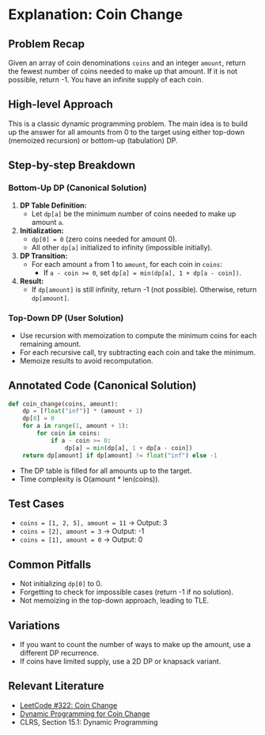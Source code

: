 # Explanation: Coin Change

## Problem Recap
Given an array of coin denominations `coins` and an integer `amount`, return the fewest number of coins needed to make up that amount. If it is not possible, return -1. You have an infinite supply of each coin.

## High-level Approach
This is a classic dynamic programming problem. The main idea is to build up the answer for all amounts from 0 to the target using either top-down (memoized recursion) or bottom-up (tabulation) DP.

## Step-by-step Breakdown
### Bottom-Up DP (Canonical Solution)
1. **DP Table Definition:**
   - Let `dp[a]` be the minimum number of coins needed to make up amount `a`.
2. **Initialization:**
   - `dp[0] = 0` (zero coins needed for amount 0).
   - All other `dp[a]` initialized to infinity (impossible initially).
3. **DP Transition:**
   - For each amount `a` from 1 to `amount`, for each coin in `coins`:
     - If `a - coin >= 0`, set `dp[a] = min(dp[a], 1 + dp[a - coin])`.
4. **Result:**
   - If `dp[amount]` is still infinity, return -1 (not possible). Otherwise, return `dp[amount]`.

### Top-Down DP (User Solution)
- Use recursion with memoization to compute the minimum coins for each remaining amount.
- For each recursive call, try subtracting each coin and take the minimum.
- Memoize results to avoid recomputation.

## Annotated Code (Canonical Solution)
```python
def coin_change(coins, amount):
    dp = [float("inf")] * (amount + 1)
    dp[0] = 0
    for a in range(1, amount + 1):
        for coin in coins:
            if a - coin >= 0:
                dp[a] = min(dp[a], 1 + dp[a - coin])
    return dp[amount] if dp[amount] != float("inf") else -1
```
- The DP table is filled for all amounts up to the target.
- Time complexity is O(amount * len(coins)).

## Test Cases
- `coins = [1, 2, 5], amount = 11` → Output: 3
- `coins = [2], amount = 3` → Output: -1
- `coins = [1], amount = 0` → Output: 0

## Common Pitfalls
- Not initializing `dp[0]` to 0.
- Forgetting to check for impossible cases (return -1 if no solution).
- Not memoizing in the top-down approach, leading to TLE.

## Variations
- If you want to count the number of ways to make up the amount, use a different DP recurrence.
- If coins have limited supply, use a 2D DP or knapsack variant.

## Relevant Literature
- [LeetCode #322: Coin Change](https://leetcode.com/problems/coin-change/)
- [Dynamic Programming for Coin Change](https://leetcode.com/tag/dynamic-programming/)
- CLRS, Section 15.1: Dynamic Programming 